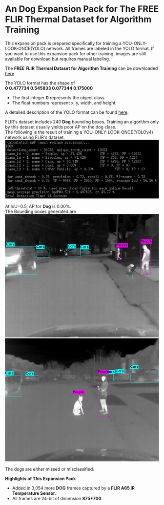 # An Dog Expansion Pack for The FREE FLIR Thermal Dataset for Algorithm Training
This expansion pack is prepared specifically for training a YOU-ONLY-LOOK-ONCE(YOLO) network. All frames are labeled in the YOLO format.
If you want to use this expansion pack for other training, images are still available for download but requires manual labeling.

The **FREE FLIR Thermal Dataset for Algorithm Training** can be downloaded [here](https://www.flir.ca/oem/adas/adas-dataset-form/).

The YOLO format has the shape of <br />
**0 0.477734 0.545833 0.077344 0.175000**<br />
* The first integer **0** represents the object class.
* The float numbers represent x, y, width, and height. 

A detailed description of the YOLO format can be found [here](https://github.com/AlexeyAB/Yolo_mark/issues/60).

FLIR's dataset includes 240 **Dog** bounding boxes. Training an algorithm only by this dataset usually yields poor AP on the dog class.<br />
The following is the result of training a YOU-ONLY-LOOK-ONCE(YOLOv4) network using FLIR's dataset.
![yolo result](./3.JPG?raw=true)

At IoU=0.5, AP for **Dog** is 0.00%.<br />
The Bounding boxes generated are
![yolo box](./2.jpg?raw=true)
![yolo box](./1.jpg?raw=true)

The dogs are either missed or misclassified.



**Highlights of This Expansion Pack**<br />
* Added in 3,054 more **DOG** frames captured by a **FLIR A65 IR Temperature Sensor**.
* All frames are 24-bit of dimension **875*700**.

